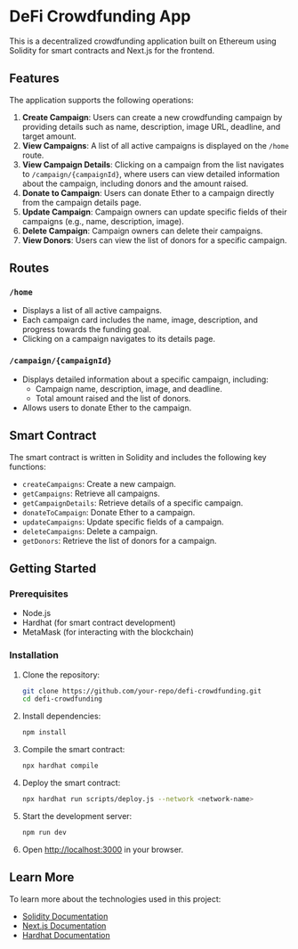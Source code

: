 # DeFi Crowdfunding App

This is a decentralized crowdfunding application built on Ethereum using Solidity for smart contracts and Next.js for the frontend.

## Features

The application supports the following operations:

1. **Create Campaign**: Users can create a new crowdfunding campaign by providing details such as name, description, image URL, deadline, and target amount.
2. **View Campaigns**: A list of all active campaigns is displayed on the `/home` route.
3. **View Campaign Details**: Clicking on a campaign from the list navigates to `/campaign/{campaignId}`, where users can view detailed information about the campaign, including donors and the amount raised.
4. **Donate to Campaign**: Users can donate Ether to a campaign directly from the campaign details page.
5. **Update Campaign**: Campaign owners can update specific fields of their campaigns (e.g., name, description, image).
6. **Delete Campaign**: Campaign owners can delete their campaigns.
7. **View Donors**: Users can view the list of donors for a specific campaign.

## Routes

### `/home`
- Displays a list of all active campaigns.
- Each campaign card includes the name, image, description, and progress towards the funding goal.
- Clicking on a campaign navigates to its details page.

### `/campaign/{campaignId}`
- Displays detailed information about a specific campaign, including:
  - Campaign name, description, image, and deadline.
  - Total amount raised and the list of donors.
- Allows users to donate Ether to the campaign.

## Smart Contract

The smart contract is written in Solidity and includes the following key functions:
- `createCampaigns`: Create a new campaign.
- `getCampaigns`: Retrieve all campaigns.
- `getCampaignDetails`: Retrieve details of a specific campaign.
- `donateToCampaign`: Donate Ether to a campaign.
- `updateCampaigns`: Update specific fields of a campaign.
- `deleteCampaigns`: Delete a campaign.
- `getDonors`: Retrieve the list of donors for a campaign.

## Getting Started

### Prerequisites
- Node.js
- Hardhat (for smart contract development)
- MetaMask (for interacting with the blockchain)

### Installation

1. Clone the repository:
   ```bash
   git clone https://github.com/your-repo/defi-crowdfunding.git
   cd defi-crowdfunding
   ```

2. Install dependencies:
   ```bash
   npm install
   ```

3. Compile the smart contract:
   ```bash
   npx hardhat compile
   ```

4. Deploy the smart contract:
   ```bash
   npx hardhat run scripts/deploy.js --network <network-name>
   ```

5. Start the development server:
   ```bash
   npm run dev
   ```

6. Open [http://localhost:3000](http://localhost:3000) in your browser.

## Learn More

To learn more about the technologies used in this project:
- [Solidity Documentation](https://soliditylang.org/docs/)
- [Next.js Documentation](https://nextjs.org/docs)
- [Hardhat Documentation](https://hardhat.org/docs)
